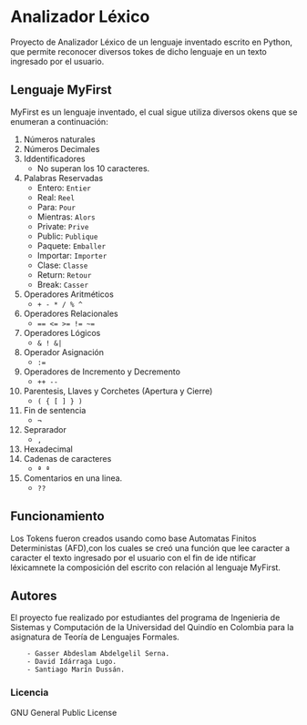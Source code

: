 # Analizador Léxico
Proyecto de Analizador Léxico de un lenguaje inventado escrito en Python, que permite reconocer diversos tokes de dicho lenguaje en un texto ingresado por el usuario.
## Lenguaje MyFirst
MyFirst es un lenguaje inventado, el cual sigue utiliza diversos okens que se enumeran a continuación:
1. Números naturales
2. Números Decimales
3. Iddentificadores
    - No superan los 10 caracteres.
4. Palabras Reservadas
    - Entero: `Entier`
    - Real: `Reel`
    - Para: `Pour`
    - Mientras: `Alors`
    - Private: `Prive`
    - Public: `Publique`
    - Paquete: `Emballer`
    - Importar: `Importer`
    - Clase: `Classe`
    - Return: `Retour`
    - Break: `Casser`
5. Operadores Aritméticos
    - `+ - * / % ^`
6. Operadores Relacionales
    - `== <= >= != ~=`
7. Operadores Lógicos
    - `& ! &|`
8. Operador Asignación
    - `:=`
9. Operadores de Incremento y Decremento
    - `++ --`
10. Parentesis, Llaves y Corchetes (Apertura y Cierre)
    - `( { [ ] } )`
11. Fin de sentencia
    - `¬`
12. Seprarador
    - `,`
13. Hexadecimal
14. Cadenas de caracteres
    - `ª ª`
13. Comentarios en una linea.
    - `??`
## Funcionamiento
Los Tokens fueron creados usando como base Automatas Finitos Deterministas (AFD),con los cuales se creó una función que lee caracter a caracter el texto ingresado por el usuario con el fin de ide ntificar léxicamnete la composición del escrito con relación al lenguaje MyFirst.
## Autores
El proyecto fue realizado por estudiantes del programa de Ingenieria de Sistemas y Computación de la Universidad del Quindío en Colombia para la asignatura de Teoría de Lenguajes Formales.
```
    - Gasser Abdeslam Abdelgelil Serna.
    - David Idárraga Lugo.
    - Santiago Marín Dussán.
```
### Licencia
GNU General Public License